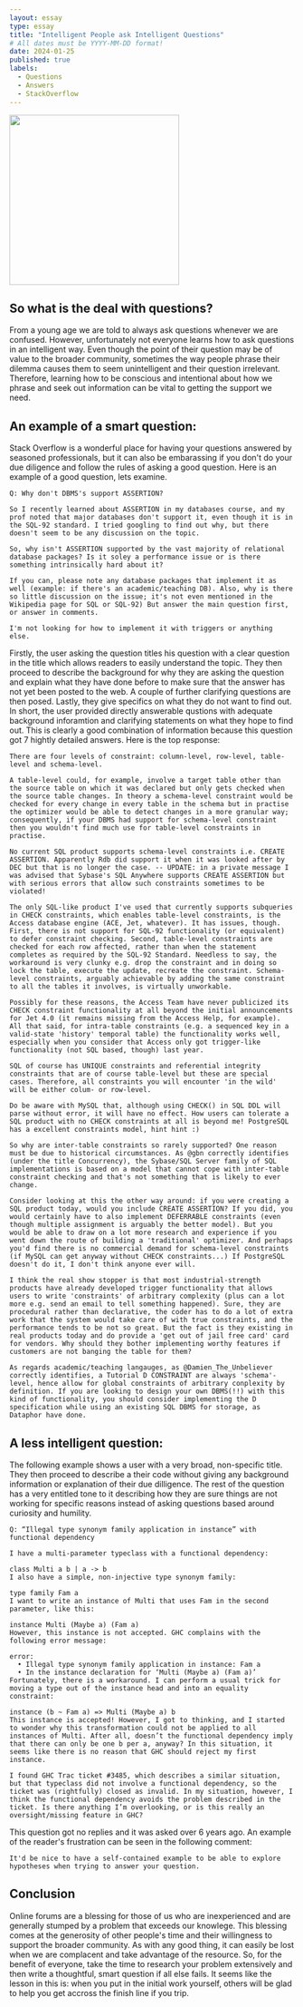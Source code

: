 ```yaml
---
layout: essay
type: essay
title: "Intelligent People ask Intelligent Questions"
# All dates must be YYYY-MM-DD format!
date: 2024-01-25
published: true
labels:
  - Questions
  - Answers
  - StackOverflow
---
```


<img width="300px" class="rounded float-start pe-4" src="../img/smartQuest">

## So what is the deal with questions?

From a young age we are told to always ask questions whenever we are confused. However, unfortunately not everyone learns how to ask questions in an intelligent way. Even though the point of their question may be of value to the broader community, sometimes the way people phrase their dilemma causes them to seem unintelligent and their question irrelevant. Therefore, learning how to be conscious and intentional about how we phrase and seek out information can be vital to getting the support we need. 

## An example of a smart question:

Stack Overflow is a wonderful place for having your questions answered by seasoned professionals, but it can also be embarassing if you don't do your due diligence and follow the rules of asking a good question.
Here is an example of a good question, lets examine.

```
Q: Why don't DBMS's support ASSERTION?

So I recently learned about ASSERTION in my databases course, and my prof noted that major databases don't support it, even though it is in the SQL-92 standard. I tried googling to find out why, but there doesn't seem to be any discussion on the topic.

So, why isn't ASSERTION supported by the vast majority of relational database packages? Is it soley a performance issue or is there something intrinsically hard about it?

If you can, please note any database packages that implement it as well (example: if there's an academic/teaching DB). Also, why is there so little discussion on the issue; it's not even mentioned in the Wikipedia page for SQL or SQL-92) But answer the main question first, or answer in comments.

I'm not looking for how to implement it with triggers or anything else.
```
Firstly, the user asking the question titles his question with a clear question in the title which allows readers to easily understand the topic. They then proceed to describe the background for why they are asking the question and explain what they have done before to make sure that the answer has not yet been posted to the web. A couple of further clarifying questions are then posed. Lastly, they give specifics on what they do not want to find out. In short, the user provided directly answerable qustions with adequate background inforamtion and clarifying statements on what they hope to find out. This is clearly a good combination of information because this question got 7 hightly detailed answers.
Here is the top response:

```
There are four levels of constraint: column-level, row-level, table-level and schema-level.

A table-level could, for example, involve a target table other than the source table on which it was declared but only gets checked when the source table changes. In theory a schema-level constraint would be checked for every change in every table in the schema but in practise the optimizer would be able to detect changes in a more granular way; consequently, if your DBMS had support for schema-level constraint then you wouldn't find much use for table-level constraints in practise.

No current SQL product supports schema-level constraints i.e. CREATE ASSERTION. Apparently Rdb did support it when it was looked after by DEC but that is no longer the case. -- UPDATE: in a private message I was advised that Sybase's SQL Anywhere supports CREATE ASSERTION but with serious errors that allow such constraints sometimes to be violated!

The only SQL-like product I've used that currently supports subqueries in CHECK constraints, which enables table-level constraints, is the Access database engine (ACE, Jet, whatever). It has issues, though. First, there is not support for SQL-92 functionality (or equivalent) to defer constraint checking. Second, table-level constraints are checked for each row affected, rather than when the statement completes as required by the SQL-92 Standard. Needless to say, the workaround is very clunky e.g. drop the constraint and in doing so lock the table, execute the update, recreate the constraint. Schema-level constraints, arguably achievable by adding the same constraint to all the tables it involves, is virtually unworkable.

Possibly for these reasons, the Access Team have never publicized its CHECK constraint functionality at all beyond the initial announcements for Jet 4.0 (it remains missing from the Access Help, for example). All that said, for intra-table constraints (e.g. a sequenced key in a valid-state 'history' temporal table) the functionality works well, especially when you consider that Access only got trigger-like functionality (not SQL based, though) last year.

SQL of course has UNIQUE constraints and referential integrity constraints that are of course table-level but these are special cases. Therefore, all constraints you will encounter 'in the wild' will be either colum- or row-level.

Do be aware with MySQL that, although using CHECK() in SQL DDL will parse without error, it will have no effect. How users can tolerate a SQL product with no CHECK constraints at all is beyond me! PostgreSQL has a excellent constraints model, hint hint :)

So why are inter-table constraints so rarely supported? One reason must be due to historical circumstances. As @gbn correctly identifies (under the title Concurrency), the Sybase/SQL Server family of SQL implementations is based on a model that cannot cope with inter-table constraint checking and that's not something that is likely to ever change.

Consider looking at this the other way around: if you were creating a SQL product today, would you include CREATE ASSERTION? If you did, you would certainly have to also implement DEFERRABLE constraints (even though multiple assignment is arguably the better model). But you would be able to draw on a lot more research and experience if you went down the route of building a 'traditional' optimizer. And perhaps you'd find there is no commercial demand for schema-level constraints (if MySQL can get anyway without CHECK constraints...) If PostgreSQL doesn't do it, I don't think anyone ever will.

I think the real show stopper is that most industrial-strength products have already developed trigger functionality that allows users to write 'constraints' of arbitrary complexity (plus can a lot more e.g. send an email to tell something happened). Sure, they are procedural rather than declarative, the coder has to do a lot of extra work that the system would take care of with true constraints, and the performance tends to be not so great. But the fact is they existing in real products today and do provide a 'get out of jail free card' card for vendors. Why should they bother implementing worthy features if customers are not banging the table for them?

As regards academic/teaching langauges, as @Damien_The_Unbeliever correctly identifies, a Tutorial D CONSTRAINT are always 'schema'-level, hence allow for global constraints of arbitrary conplexity by definition. If you are looking to design your own DBMS(!!) with this kind of functionality, you should consider implementing the D specification while using an existing SQL DBMS for storage, as Dataphor have done.

```
 
## A less intelligent question:

The following example shows a user with a very broad, non-specific title. They then proceed to describe a their code without giving any background information or explanation of their due dilligence. The rest of the question has a very entitled tone to it describing how they are sure things are not working for specific reasons instead of asking questions based around curiosity and humility. 

```
Q: “Illegal type synonym family application in instance” with functional dependency

I have a multi-parameter typeclass with a functional dependency:

class Multi a b | a -> b
I also have a simple, non-injective type synonym family:

type family Fam a
I want to write an instance of Multi that uses Fam in the second parameter, like this:

instance Multi (Maybe a) (Fam a)
However, this instance is not accepted. GHC complains with the following error message:

error:
  • Illegal type synonym family application in instance: Fam a
  • In the instance declaration for ‘Multi (Maybe a) (Fam a)’
Fortunately, there is a workaround. I can perform a usual trick for moving a type out of the instance head and into an equality constraint:

instance (b ~ Fam a) => Multi (Maybe a) b
This instance is accepted! However, I got to thinking, and I started to wonder why this transformation could not be applied to all instances of Multi. After all, doesn’t the functional dependency imply that there can only be one b per a, anyway? In this situation, it seems like there is no reason that GHC should reject my first instance.

I found GHC Trac ticket #3485, which describes a similar situation, but that typeclass did not involve a functional dependency, so the ticket was (rightfully) closed as invalid. In my situation, however, I think the functional dependency avoids the problem described in the ticket. Is there anything I’m overlooking, or is this really an oversight/missing feature in GHC?
```
This question got no replies and it was asked over 6 years ago. An example of the reader's frustration can be seen in the following comment: 

```
It'd be nice to have a self-contained example to be able to explore hypotheses when trying to answer your question.
```

## Conclusion

Online forums are a blessing for those of us who are inexperienced and are generally stumped by a problem that exceeds our knowlege. This blessing comes at the generosity of other people's time and their willingness to support the broader community. As with any good thing, it can easily be lost when we are complacent and take advantage of the resource. So, for the benefit of everyone, take the time to research your problem extensively and then write a thoughtful, smart question if all else fails. It seems like the lesson in this is: when you put in the initial work yourself, others will be glad to help you get accross the finish line if you trip. 
